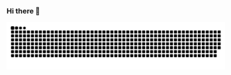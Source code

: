 ### Hi there 👋

<!--
**Javierajo2006/Javierajo2006** is a ✨ _special_ ✨ repository because its `README.md` (this file) appears on your GitHub profile.

Here are some ideas to get you started:

- 🔭 I’m currently working on ...
- 🌱 I’m currently learning ...
- 👯 I’m looking to collaborate on ...
- 🤔 I’m looking for help with ...
- 💬 Ask me about ...
- 📫 How to reach me: ...
- 😄 Pronouns: ...
- ⚡ Fun fact: ...
-->
<picture>
  <source media="(prefers-color-scheme: dark)" srcset="https://raw.githubusercontent.com/Javierajo2006/Javierajo2006/output/github-contribution-grid-snake-dark.svg">
  <source media="(prefers-color-scheme: light)" srcset="https://raw.githubusercontent.com/Javierajo2006/Javierajo2006/output/github-contribution-grid-snake.svg">
  <img alt="github contribution grid snake animation" src="https://raw.githubusercontent.com/Javierajo2006/Javierajo2006/output/github-contribution-grid-snake.svg">
</picture>
